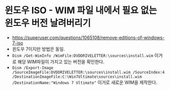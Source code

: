 # 윈도우 ISO - WIM 파일 내에서 필요 없는 윈도우 버전 날려버리기
* https://superuser.com/questions/1065108/remove-editions-of-windows-7-iso
* 윈도우 7이지만 방법은 동일.
* `Dism /Get-WimInfo /WimFile:DVDDRIVELETTER:\sources\install.wim` 이거로 해당 WIM파일이 가지고 있는 버전을 확인한다.
* `Dism /Export-Image /SourceImageFile:DVDDRIVELETTER:\sources\install.wim /SourceIndex:4 /DestinationImageFile:C:\Win7Ultimate\sources\install.wim /DestinationName:"Windows 7 Ultimate"` 이거로 새로운 WIM을 제작한다.
